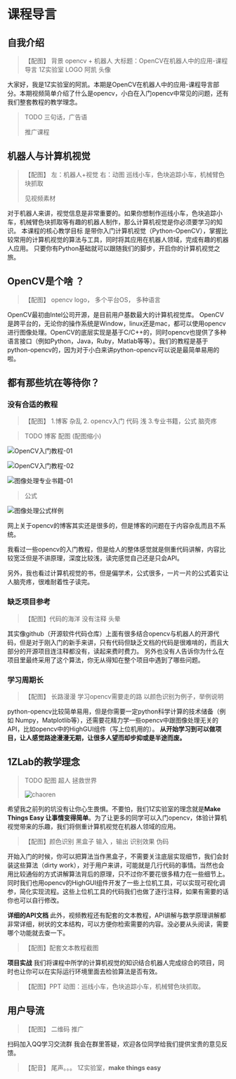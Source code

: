 # 课程导言


## 自我介绍
> 【配图】
> 背景 opencv + 机器人
>  大标题：OpenCV在机器人中的应用-课程导言
> 1Z实验室 LOGO  阿凯 头像

大家好，我是1Z实验室的阿凯。本期是OpenCV在机器人中的应用-课程导言部分。本期视频简单介绍了什么是opencv，小白在入门opencv中常见的问题，还有我们整套教程的教学理念。



> TODO  三句话，广告语
>
> 推广课程



## 机器人与计算机视觉
> 【配图】
> 左：机器人+视觉
> 右：动图  巡线小车，色块追踪小车，机械臂色块抓取
>
> 见视频素材

对于机器人来讲，视觉信息是非常重要的。如果你想制作巡线小车，色块追踪小车，机械臂色块抓取等有趣的机器人制作，那么计算机视觉是你必须要学习的知识。
本课程的核心教学目标 是带你入门计算机视觉（Python-OpenCV），掌握比较常用的计算机视觉的算法与工具，同时将其应用在机器人领域，完成有趣的机器人应用。
只要你有Python基础就可以跟随我们的脚步，开启你的计算机视觉之旅。

## OpenCV是个啥 ？
> 【配图】 opencv logo， 多个平台OS， 多种语言

OpenCV最初由Intel公司开源，是目前用户基数最大的计算机视觉库。
OpenCV是跨平台的，无论你的操作系统是Window，linux还是mac，都可以使用opencv进行图像处理。OpenCV的底层实现是基于C/C++的，同时opencv也提供了多种语言接口（例如Python，Java，Ruby，Matlab等等）。我们的教程是基于python-opencv的，因为对于小白来讲python-opencv可以说是最简单易用的啦。

## 都有那些坑在等待你？

### 没有合适的教程
> 【配图】 
> 1.博客 杂乱  2. opencv入门 代码 浅 3.专业书籍，公式 脑壳疼 

> TODO 博客 配图 (配图缩小)



![OpenCV入门教程-01](./IMG/OpenCV入门教程-01.jpg)



![OpenCV入门教程-02](./IMG/OpenCV入门教程-02.jpg)



![图像处理专业书籍-01](./IMG/图像处理专业书籍-01.jpeg)

> 公式

![图像处理公式样例](./IMG/图像处理公式样例.jpg)

网上关于opencv的博客其实还是很多的，但是博客的问题在于内容杂乱而且不系统。

我看过一些opencv的入门教程，但是给人的整体感觉就是侧重代码讲解，内容比较宽泛但是不讲原理，深度比较浅，读完感觉自己还是只会API。

另外，我也看过计算机视觉的书，但是偏学术，公式很多，一片一片的公式着实让人脑壳疼，很难耐着性子读完。

### 缺乏项目参考
> 【配图】代码的海洋  没有注释  头晕
>
> 

其实像github（开源软件代码仓库）上面有很多结合opencv与机器人的开源代码，但是对于刚入门的新手来讲，只有代码但缺乏文档的代码是很难啃的，而且大部分的开源项目连注释都没有，读起来费时费力。
另外也没有人告诉你为什么在项目里最终采用了这个算法，你无从得知在整个项目中遇到了哪些问题。

### 学习周期长

> 【配图】 长路漫漫  学习opencv需要走的路
> 以颜色识别为例子，举例说明


python-opencv比较简单易用，但是你需要一定python科学计算的技术储备（例如 Numpy，Matplotlib等），还需要花精力学一些opencv中跟图像处理无关的API，比如opencv中的HighGUI组件（写上位机用的）。 
**从开始学习到可以做项目，让人感觉路途漫漫无期，让很多人望而却步抑或是半途而废。**

## 1ZLab的教学理念
> TODO 配图 超人 拯救世界
>
> ![chaoren](./IMG/chaoren.jpg)

希望我之前列的坑没有让你心生畏惧。不要怕，我们1Z实验室的理念就是**Make Things Easy 让事情变得简单**。为了让更多的同学可以入门opencv，体验计算机视觉带来的乐趣，我们将侧重计算机视觉在机器人领域的应用。

> 【配图】颜色识别 黑盒子 输入 ，输出 识别效果  伪码

开始入门的时候，你可以把算法当作黑盒子，不需要关注底层实现细节，我们会封装这些算法（dirty work），对于用户来讲，可能就是几行代码的事情。当然也会用比较通俗的方式讲解算法背后的原理，只不过你不要花很多精力在一些细节上。同时我们也用opencv的HighGUI组件开发了一些上位机工具，可以实现可视化调参，简化实现流程。这些上位机工具的代码我们也做了逐行注释，如果有需要的话你也可以自行修改。

**详细的API文档** 此外，视频教程还有配套的文本教程，API讲解与数学原理讲解都非常详细，树状的文本结构，可以方便你检索需要的内容。没必要从头阅读，需要哪个功能就去查一下。

>【配图】配套文本教程截图

**项目实战** 我们将课程中所学的计算机视觉的知识结合机器人完成综合的项目，同时也让你可以在实际运行环境里面去检验算法是否有效。

> 【配图】PPT 动图：巡线小车，色块追踪小车，机械臂色块抓取。

## 用户导流



> 【配图】
二维码 推广

扫码加入QQ学习交流群 
 我会在群里答疑，欢迎各位同学给我们提供宝贵的意见反馈。



>【配音】
尾声。。。
1Z实验室，**make things easy**



